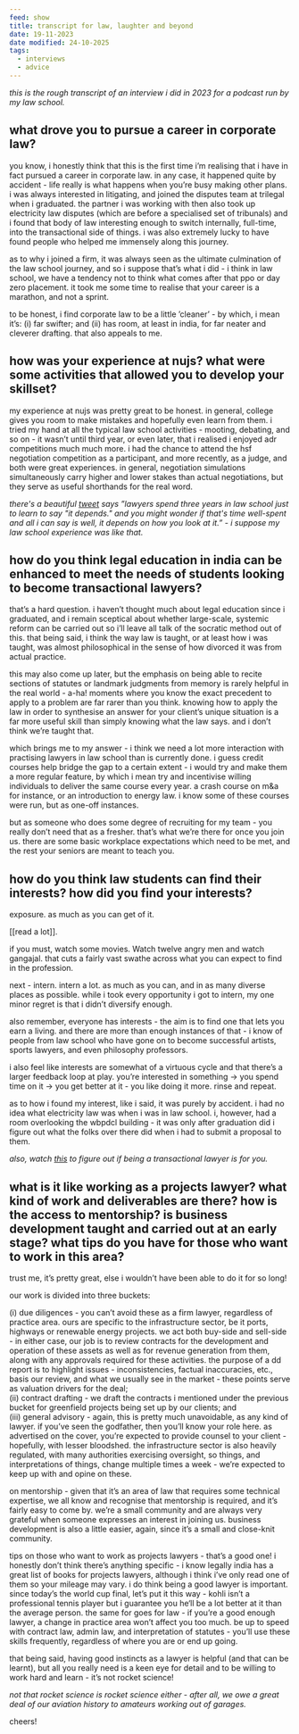 ```yaml
---
feed: show
title: transcript for law, laughter and beyond
date: 19-11-2023
date modified: 24-10-2025
tags:
  - interviews
  - advice
---
```

_this is the rough transcript of an interview i did in 2023 for a podcast run by my law school._

## what drove you to pursue a career in corporate law?

you know, i honestly think that this is the first time i’m realising that i have in fact pursued a career in corporate law. in any case, it happened quite by accident - life really is what happens when you’re busy making other plans. i was always interested in litigating, and joined the disputes team at trilegal when i graduated. the partner i was working with then also took up electricity law disputes (which are before a specialised set of tribunals) and i found that body of law interesting enough to switch internally, full-time, into the transactional side of things. i was also extremely lucky to have found people who helped me immensely along this journey.

as to why i joined a firm, it was always seen as the ultimate culmination of the law school journey, and so i suppose that’s what i did - i think in law school, we have a tendency not to think what comes after that ppo or day zero placement. it took me some time to realise that your career is a marathon, and not a sprint.

to be honest, i find corporate law to be a little ’cleaner’ - by which, i mean it’s: (i) far swifter; and (ii) has room, at least in india, for far neater and cleverer drafting. that also appeals to me.

## how was your experience at nujs? what were some activities that allowed you to develop your skillset?

my experience at nujs was pretty great to be honest. in general, college gives you room to make mistakes and hopefully even learn from them. i tried my hand at all the typical law school activities - mooting, debating, and so on - it wasn’t until third year, or even later, that i realised i enjoyed adr competitions much much more. i had the chance to attend the hsf negotiation competition as a participant, and more recently, as a judge, and both were great experiences. in general, negotiation simulations simultaneously carry higher and lower stakes than actual negotiations, but they serve as useful shorthands for the real word.

_there's a beautiful [tweet](https://x.com/canpanicnow/status/1712634765147275493?s=61) says ”lawyers spend three years in law school just to learn to say "it depends." and you might wonder if that's time well-spent and all i can say is well, it depends on how you look at it.” - i suppose my law school experience was like that._

## how do you think legal education in india can be enhanced to meet the needs of students looking to become transactional lawyers?

that’s a hard question. i haven’t thought much about legal education since i graduated, and i remain sceptical about whether large-scale, systemic reform can be carried out so i’ll leave all talk of the socratic method out of this. that being said, i think the way law is taught, or at least how i was taught, was almost philosophical in the sense of how divorced it was from actual practice. 

this may also come up later, but the emphasis on being able to recite sections of statutes or landmark judgments from memory is rarely helpful in the real world - a-ha! moments where you know the exact precedent to apply to a problem are far rarer than you think. knowing how to apply the law in order to synthesise an answer for your client’s unique situation is a far more useful skill than simply knowing what the law says. and i don’t think we’re taught that.

which brings me to my answer - i think we need a lot more interaction with practising lawyers in law school than is currently done. i guess credit courses help bridge the gap to a certain extent - i would try and make them a more regular feature, by which i mean try and incentivise willing individuals to deliver the same course every year. a crash course on m&a for instance, or an introduction to energy law. i know some of these courses were run, but as one-off instances.

but as someone who does some degree of recruiting for my team - you really don’t need that as a fresher. that’s what we’re there for once you join us. there are some basic workplace expectations which need to be met, and the rest your seniors are meant to teach you.

## how do you think law students can find their interests? how did you find your interests?

exposure. as much as you can get of it. 

[[read a lot]].

if you must, watch some movies. Watch twelve angry men and watch gangajal. that cuts a fairly vast swathe across what you can expect to find in the profession.

next - intern. intern a lot. as much as you can, and in as many diverse places as possible. while i took every opportunity i got to intern, my one minor regret is that i didn’t diversify enough. 

also remember, everyone has interests - the aim is to find one that lets you earn a living. and there are more than enough instances of that - i know of people from law school who have gone on to become successful artists, sports lawyers, and even philosophy professors. 

i also feel like interests are somewhat of a virtuous cycle and that there’s a larger feedback loop at play. you’re interested in something -> you spend time on it -> you get better at it - you like doing it more. rinse and repeat.

as to how i found my interest, like i said, it was purely by accident. i had no idea what electricity law was when i was in law school. i, however, had a room overlooking the wbpdcl building - it was only after graduation did i figure out what the folks over there did when i had to submit a proposal to them.

_also, watch [this](https://www.youtube.com/watch?v=rpujfw4wtkw&pp=yguyyxjlihlvdsbkzxn0aw5lzcb0bybkzwfs) to figure out if being a transactional lawyer is for you._

## what is it like working as a projects lawyer? what kind of work and deliverables are there? how is the access to mentorship? is business development taught and carried out at an early stage? what tips do you have for those who want to work in this area? 

trust me, it’s pretty great, else i wouldn’t have been able to do it for so long! 

our work is divided into three buckets:

(i) due diligences - you can’t avoid these as a firm lawyer, regardless of practice area. ours are specific to the infrastructure sector, be it ports, highways or renewable energy projects. we act both buy-side and sell-side - in either case, our job is to review contracts for the development and operation of these assets as well as for revenue generation from them, along with any approvals required for these activities. the purpose of a dd report is to highlight issues - inconsistencies, factual inaccuracies, etc., basis our review, and what we usually see in the market - these points serve as valuation drivers for the deal; <br>
(ii) contract drafting - we draft the contracts i mentioned under the previous bucket for greenfield projects being set up by our clients; and <br>
(iii) general advisory - again, this is pretty much unavoidable, as any kind of lawyer. if you’ve seen the godfather, then you’ll know your role here. as advertised on the cover, you’re expected to provide counsel to your client - hopefully, with lesser bloodshed. the infrastructure sector is also heavily regulated, with many authorities exercising oversight, so things, and interpretations of things, change multiple times a week - we’re expected to keep up with and opine on these.

on mentorship - given that it’s an area of law that requires some technical expertise, we all know and recognise that mentorship is required, and it’s fairly easy to come by. we’re a small community and are always very grateful when someone expresses an interest in joining us. business development is also a little easier, again, since it’s a small and close-knit community.

tips on those who want to work as projects lawyers - that’s a good one! i honestly don’t think there’s anything specific - i know legally india has a great list of books for projects lawyers, although i think i’ve only read one of them so your mileage may vary. i do think being a good lawyer is important. since today’s the world cup final, let’s put it this way - kohli isn’t a professional tennis player but i guarantee you he‘ll be a lot better at it than the average person. the same for goes for law - if you’re a good enough lawyer, a change in practice area won’t affect you too much. be up to speed with contract law, admin law, and interpretation of statutes - you’ll use these skills frequently, regardless of where you are or end up going. 

that being said, having good instincts as a lawyer is helpful (and that can be learnt), but all you really need is a keen eye for detail and to be willing to work hard and learn - it’s not rocket science! 

_not that rocket science is rocket science either - after all, we owe a great deal of our aviation history to amateurs working out of garages._

cheers!
